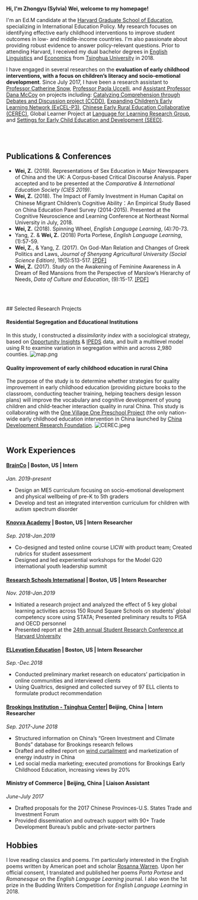 **Hi, I'm Zhongyu (Sylvia) Wei, welcome to my homepage!**

I'm an Ed.M candidate at the [Harvard Graduate School of Education](https://www.gse.harvard.edu/), specializing in International Education Policy. My research focuses on identifying effective early childhood interventions to improve student outcomes in low- and middle-income countries. I'm also passionate about providing robust evidence to answer policy-relevant questions. Prior to attending Harvard, I received my dual bachelor degrees in [English Linguistics](http://www.wwx.tsinghua.edu.cn/publish/fdllen/index.html) and [Economics](http://www.sem.tsinghua.edu.cn/en/) from [Tsinghua University](http://www.tsinghua.edu.cn/publish/thu2018en/) in 2018.

I have engaged in several researches on the **evaluation of early childhood interventions, with a focus on children’s literacy and socio-emotional development**. Since July 2017, I have been a research assistant to [Professor Catherine Snow](https://www.researchgate.net/profile/Catherine_Snow), [Professor Paola Uccelli](https://www.researchgate.net/profile/Paola_Uccelli), and [Assistant Professor Dana McCoy](https://www.researchgate.net/profile/Dana_Mccoy) on projects including: [Catalyzing Comprehension through Debates and Discussion project (CCDD)](https://ccdd.serpmedia.org/), [Expanding Children’s Early Learning Network (ExCEL-P3)](https://www.mdrc.org/project/expanding-children-s-early-learning-excel-network), [Chinese Early Rural Education Collaborative (CEREC)](https://www.researchgate.net/project/Quality-improvement-of-early-childhood-education-in-rural-China), Global Learner Project at [Language for Learning Research Group](https://projects.iq.harvard.edu/uccelli), and [Settings for Early Child Education and Development (SEED)](https://seed.gse.harvard.edu/).

<br><br>

## Publications & Conferences

-	**Wei, Z.** (2019). Representations of Sex Education in Major Newspapers of China and the UK: A Corpus-based Critical Discourse Analysis. Paper accepted and to be presented at the _Comparative & International Education Society (CIES 2019)_.
-	**Wei, Z.** (2018). The Impact of Family Investment in Human Capital on Chinese Migrant Children’s Cognitive Ability：An Empirical Study Based on China Education Panel Survey (2014-2015). Presented at the Cognitive Neuroscience and Learning Conference at Northeast Normal University in July, 2018.
-	**Wei, Z.** (2018). Spinning Wheel, _English Language Learning_, (4):70-73.
- Yang, Z. & **Wei, Z.** (2018) Porta Portese, _English Language Learning_, (1):57-59.
-	**Wei, Z.**, & Yang, Z. (2017). On God-Man Relation and Changes of Greek Politics and Laws, _Journal of Shenyang Agricultural University (Social Science Edition)_, 19(5):513-517. [[PDF]](Sylviawzy.github.io/assets/files/CNKI论神人关系与古希腊城邦政制法律的演变.pdf)
-	**Wei, Z.** (2017). Study on the Awakening of Feminine Awareness in A Dream of Red Mansions from the Perspective of Marslow’s Hierarchy of Needs, _Data of Culture and Education_, (9):15-17. [[PDF]](Sylviawzy.github.io/assets/files/从马斯洛需求层次理论看_红楼梦_中女性自我意识的觉醒_魏钟毓.pdf)

<br><br>
<div id = "projects"></div>
## Selected Research Projects

#### Residential Segregation and Educational Institutions 
In this study, I constructed a _dissimilarity index_ with a sociological strategy, based on [Opportunity Insights](https://opportunityinsights.org/) & [IPEDS](https://nces.ed.gov/ipeds/) data, and built a multilevel model using R to examine variation in segregation within and across 2,980 counties.
![map.png](Sylviawzy.github.io/assets/img/map.png)

#### Quality improvement of early childhood education in rural China
The purpose of the study is to determine whether strategies for quality improvement in early childhood education (providing picture books to the classroom, conducting teacher training, helping teachers design lesson plans) will improve the vocabulary and cognitive development of young children and child-teacher interaction quality in rural China. This study is collaborating with the [One Village One Preschool Project](http://www.cdrf.org.cn/hcyey/index.jhtml) (the only nation-wide early childhood education intervention in China launched by [China Development Research Foundation](http://www.cdrf.org.cn/).
![CEREC.jpeg](Sylviawzy.github.io/assets/img/CEREC.jpeg)
<br><br>

## Work Experiences

#### [BrainCo](https://www.brainco.tech/)  | Boston, US | Intern	
_Jan. 2019-present_
-	Design an ME5 curriculum focusing on socio-emotional development and physical wellbeing of pre-K to 5th graders
-	Develop and test an integrated intervention curriculum for children with autism spectrum disorder
#### [Knovva Academy](https://www.knovva.com/) | Boston, US | Intern Researcher	
_Sep. 2018-Jan.2019_
-	Co-designed and tested online course LICW with product team; Created rubrics for student assessment
-	Designed and led experiential workshops for the Model G20 international youth leadership summit
#### [Research Schools International](https://researchschools-international-cmna.squarespace.com/) | Boston, US | Intern Researcher	
_Nov. 2018-Jan.2019_
-	Initiated a research project and analyzed the effect of 5 key global learning activities across 150 Round Square Schools on students’ global competency score using STATA; Presented preliminary results to PISA and OECD personnel
-	Presented report at the [24th annual Student Research Conference at Harvard University](https://src.gse.harvard.edu/)
#### [ELLevation Education](https://ellevationeducation.com/home/default) | Boston, US | Intern Researcher 	
_Sep.-Dec.2018_
-	Conducted preliminary market research on educators’ participation in online communities and interviewed clients
-	Using Qualtrics, designed and collected survey of 97 ELL clients to formulate product recommendation
#### [Brookings Institution - Tsinghua Center](https://www.brookings.edu/center/brookings-tsinghua-center/)| Beijing, China | Intern Researcher	
_Sep. 2017-June 2018_
-	Structured information on China’s “Green Investment and Climate Bonds” database for Brookings research fellows
-	Drafted and edited report on [wind curtailment](https://www.brookings.edu/wp-content/uploads/2018/03/wind-curtailment-in-china-and-lessons-from-the-united-states1.pdf) and marketization of energy industry in China
-	Led social media marketing; executed promotions for Brookings Early Childhood Education, increasing views by 20%
#### Ministry of Commerce | Beijing, China | Liaison Assistant 	
_June-July 2017_
-	Drafted proposals for the 2017 Chinese Provinces-U.S. States Trade and Investment Forum
-	Provided dissemination and outreach support with 90+ Trade Development Bureau’s public and private-sector partners


## Hobbies

I love reading classics and poems. I'm particularly interested in the English poems written by American poet and scholar [Rosanna Warren](chicago.wd5.myworkdayjobs.com/en-US/External). Upon her official consent, I translated and published her poems _Porta Portese_ and _Romanesque_ on the _English Language Learning_ journal. I also won the 1st prize in the Budding Writers Competition for _English Language Learning_ in 2018.

<!---
```markdown
Syntax highlighted code block

# Header 1
## Header 2
### Header 3

- Bulleted
- List

1. Numbered
2. List

**Bold** and _Italic_ and `Code` text

[Link](url) and ![Image](src)
```
-->
